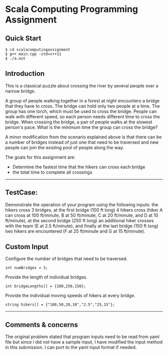 # Scala Computing Programming Assignment


## Quick Start

```
$ cd scalacomputingassignment
$ g++ main.cpp -std=c++11
$ ./a.out
```

## Introduction
This is a classical puzzle about crossing the river by several people over a narrow bridge.

A group of people walking together in a forest at night encounters a bridge that they have to cross. The bridge can hold only two people at a time. The group has one torch, which must be used to cross the bridge. People can walk with different speed, so each person needs different time to cross the bridge. When crossing the bridge, a pair of people walks at the slowest person's pace. What is the minimum time the group can cross the bridge?

A minor modification from the scenario explained above is that there can be a number of bridges instead of just one that need to be traversed and new people can join the existing pool of people along the way.

The goals for this assignment are:
* Determine the fastest time that the hikers can cross each bridge
* the total time to complete all crossings

-----

## TestCase:

Demonstrate the operation of your program using the following inputs: the hikers cross 3 bridges, at the first bridge (100 ft long) 4 hikers cross (hiker A can cross at 100 ft/minute, B at 50 ft/minute, C at 20 ft/minute, and D at 10 ft/minute), at the second bridge (250 ft long) an additional hiker crosses with the team (E at 2.5 ft/minute), and finally at the last bridge (150 ft long) two hikers are encountered (F at 25 ft/minute and G at 15 ft/minute).

## Custom Input
Configure the number of bridges that need to be traversed.
```
int numBridges = 3;
```
Provide the length of individual bridges.
```
int bridgeLengths[] = {100,250,150};
```
Provide the individual moving speeds of hikers at every bridge.
```
string hikers[] = {"100,50,20,10","2.5","25,15"};
```

-----

## Comments & concerns

The original problem stated that program inputs need to be read from yaml file but since i did not have a sample input, I have modified the input method in this submission. I can port to the yaml input format if needed.


